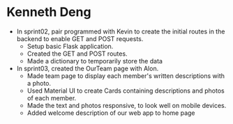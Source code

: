 # Kenneth Deng
- In sprint02, pair programmed with Kevin to create the initial routes in the backend to enable GET and POST requests.
     - Setup basic Flask application.
     - Created the GET and POST routes.
     - Made a dictionary to temporarily store the data
- In sprint03, created the OurTeam page with Alon.
     - Made team page to display each member's written descriptions with a photo.
     - Used Material UI to create Cards containing descriptions and photos of each member.
     - Made the text and photos responsive, to look well on mobile devices.
     - Added welcome description of our web app to home page
